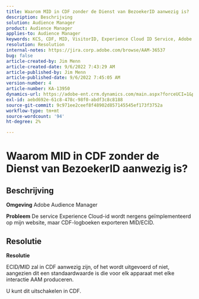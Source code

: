 ```yaml
---
title: Waarom MID in CDF zonder de Dienst van BezoekerID aanwezig is?
description: Beschrijving
solution: Audience Manager
product: Audience Manager
applies-to: Audience Manager
keywords: KCS, CDF, MID, VisitorID, Experience Cloud ID Service, Adobe Audience Manager, AAM
resolution: Resolution
internal-notes: https://jira.corp.adobe.com/browse/AAM-36537
bug: false
article-created-by: Jim Menn
article-created-date: 9/6/2022 7:43:29 AM
article-published-by: Jim Menn
article-published-date: 9/6/2022 7:45:05 AM
version-number: 4
article-number: KA-13950
dynamics-url: https://adobe-ent.crm.dynamics.com/main.aspx?forceUCI=1&pagetype=entityrecord&etn=knowledgearticle&id=efa85997-b72d-ed11-9db1-0022480866ad
exl-id: aebd692e-61c8-478c-98f0-abdf3c8c8188
source-git-commit: 9c971ee2ceef8f48902d857145545ef173f3752a
workflow-type: tm+mt
source-wordcount: '94'
ht-degree: 2%

---
```


# Waarom MID in CDF zonder de Dienst van BezoekerID aanwezig is?

## Beschrijving


<b>Omgeving</b>
Adobe Audience Manager

<b>Probleem</b>
De service Experience Cloud-id wordt nergens geïmplementeerd op mijn website, maar CDF-logboeken exporteren MID/ECID.


## Resolutie


<b>Resolutie</b>

ECID/MID zal in CDF aanwezig zijn, of het wordt uitgevoerd of niet, aangezien dit een standaardwaarde is die voor elk apparaat met elke interactie AAM produceren.

U kunt dit uitschakelen in CDF.

